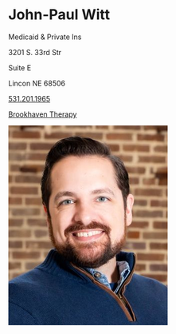 # John-Paul Witt

Medicaid & Private Ins

3201 S. 33rd Str

Suite E

Lincon NE 68506

[531.201.1965](tel:5312011965)

[Brookhaven Therapy](https://www.brookhaventherapy.com/#about-section)

![picture](./markdown/resources/images/jWitt.jpeg)
